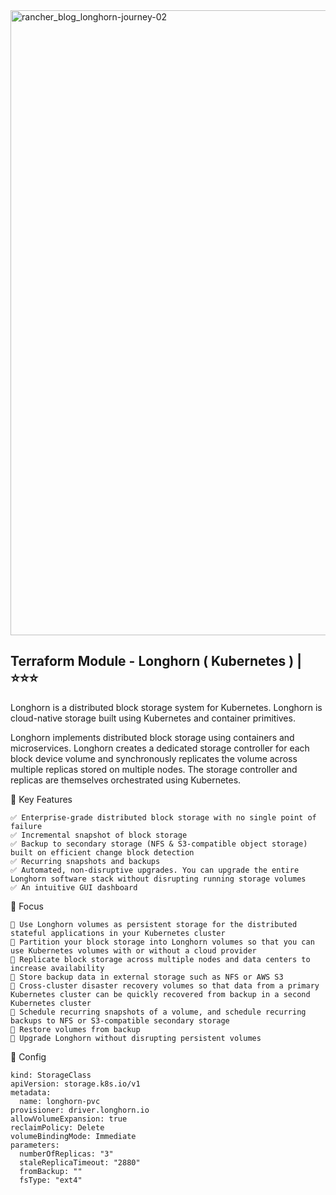 <img width="1000" alt="rancher_blog_longhorn-journey-02" src="https://github.com/user-attachments/assets/7c98b9d1-2255-4d7d-8688-59435f17e990" />


## Terraform Module - Longhorn ( Kubernetes )   | ⭐⭐⭐
Longhorn is a distributed block storage system for Kubernetes. Longhorn is cloud-native storage built using Kubernetes and container primitives.


Longhorn implements distributed block storage using containers and microservices. Longhorn creates a dedicated storage controller for each block device volume and synchronously replicates the volume across multiple replicas stored on multiple nodes. The storage controller and replicas are themselves orchestrated using Kubernetes. 


🚀  Key Features
```
✅ Enterprise-grade distributed block storage with no single point of failure
✅ Incremental snapshot of block storage
✅ Backup to secondary storage (NFS & S3-compatible object storage) built on efficient change block detection
✅ Recurring snapshots and backups
✅ Automated, non-disruptive upgrades. You can upgrade the entire Longhorn software stack without disrupting running storage volumes
✅ An intuitive GUI dashboard
```


🎯 Focus
```
📃 Use Longhorn volumes as persistent storage for the distributed stateful applications in your Kubernetes cluster
📃 Partition your block storage into Longhorn volumes so that you can use Kubernetes volumes with or without a cloud provider
📃 Replicate block storage across multiple nodes and data centers to increase availability
📃 Store backup data in external storage such as NFS or AWS S3
📃 Cross-cluster disaster recovery volumes so that data from a primary Kubernetes cluster can be quickly recovered from backup in a second Kubernetes cluster
📃 Schedule recurring snapshots of a volume, and schedule recurring backups to NFS or S3-compatible secondary storage
📃 Restore volumes from backup
📃 Upgrade Longhorn without disrupting persistent volumes
```


🧩 Config 
```
kind: StorageClass
apiVersion: storage.k8s.io/v1
metadata:
  name: longhorn-pvc
provisioner: driver.longhorn.io
allowVolumeExpansion: true
reclaimPolicy: Delete
volumeBindingMode: Immediate
parameters:
  numberOfReplicas: "3"
  staleReplicaTimeout: "2880"
  fromBackup: ""
  fsType: "ext4"
```


